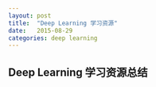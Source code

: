 ```yaml
---
layout: post
title:  "Deep Learning 学习资源"
date:   2015-08-29
categories: deep learning
---
```


## Deep Learning 学习资源总结

